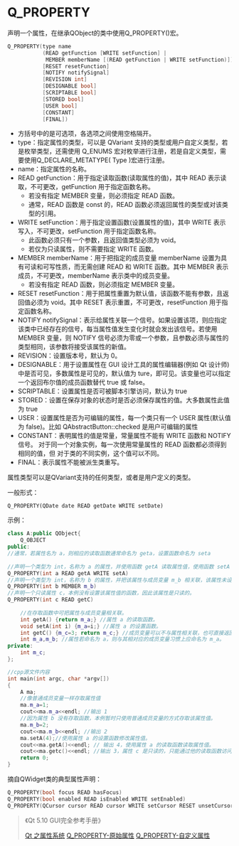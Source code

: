 # Q_PROPERTY

声明一个属性，在继承QObject的类中使用Q_PROPERTY()宏。

```c++
Q_PROPERTY(type name
           (READ getFunction [WRITE setFunction] |
            MEMBER memberName [(READ getFunction | WRITE setFunction)])
           [RESET resetFunction]
           [NOTIFY notifySignal]
           [REVISION int]
           [DESIGNABLE bool]
           [SCRIPTABLE bool]
           [STORED bool]
           [USER bool]
           [CONSTANT]
           [FINAL])
```

+ 方括号中的是可选项，各选项之间使用空格隔开。
+ type：指定属性的类型，可以是 QVariant 支持的类型或用户自定义类型，若是枚举类型，还需使用 Q_ENUMS 宏对枚举进行注册，若是自定义类型，需要使用Q_DECLARE_METATYPE( Type )宏进行注册。
+ name：指定属性的名称。
+ READ getFunction：用于指定读取函数(读取属性的值)，其中 READ 表示读取，不可更改，getFunction
  用于指定函数名称。
  + 若没有指定 MEMBER 变量，则必须指定 READ 函数。
  + 通常，READ 函数是 const 的，READ 函数必须返回属性的类型或对该类型的引用。
+ WRITE setFunction：用于指定设置函数(设置属性的值)，其中 WRITE 表示写入，不可更改，setFunction
  用于指定函数名称。
  + 此函数必须只有一个参数，且返回值类型必须为 void。
  + 若仅为只读属性，则不需要指定 WRITE 函数。
+ MEMBER memberName：用于把指定的成员变量 memberName 设置为具有可读和可写性质，而无需创建
  READ 和 WRITE 函数。其中 MEMBER 表示成员，不可更改，memberName 表示类中的成员变量。
  + 若没有指定 READ 函数，则必须指定 MEMBER 变量。
+ RESET resetFunction：用于把属性重置为默认值，该函数不能有参数，且返回值必须为 void。其中 RESET 表示重置，不可更改，resetFunction 用于指定函数名称。
+ NOTIFY notifySignal：表示给属性关联一个信号。如果设置该项，则应指定该类中已经存在的信号，每当属性值发生变化时就会发出该信号。若使用 MEMBER 变量，则 NOTIFY 信号必须为零或一个参数，且参数必须与属性的类型相同，该参数将接受该属性的新值。
+ REVISION：设置版本号，默认为 0。
+ DESIGNABLE：用于设置属性在 GUI 设计工具的属性编辑器(例如 Qt 设计师)中是否可见，多数属性是可见的，默认值为 ture，即可见。该变量也可以指定一个返回布尔值的成员函数替代 true 或 false。
+ SCRIPTABLE：设置属性是否可被脚本引擎访问，默认为 true
+ STORED：设置在保存对象的状态时是否必须保存属性的值。大多数属性此值为 true
+ USER：设置属性是否为可编辑的属性，每一个类只有一个 USER 属性(默认值为
  false)。比如 QAbstractButton::checked 是用户可编辑的属性
+ CONSTANT：表明属性的值是常量，常量属性不能有 WRITE 函数和 NOTIFY 信号。
  对于同一个对象实例，每一次使用常量属性的 READ 函数都必须得到相同的值，但
  对于类的不同实例，这个值可以不同。
+ FINAL：表示属性不能被派生类重写。

属性类型可以是QVariant支持的任何类型，或者是用户定义的类型。

一般形式：

```
Q_PROPERTY(QDate date READ getDate WRITE setDate)
```



示例：

```c++
class A:public QObject{ 
    Q_OBJECT
public:
//通常，若属性名为 a，则相应的读取函数通常命名为 geta，设置函数命名为 seta
    
//声明一个类型为 int，名称为 a 的属性，并使用函数 getA 读取属性值，使用函数 setA 设置属性值。
Q_PROPERTY(int a READ getA WRITE setA)
//声明一个类型为 int，名称为 b 的属性，并把该属性与成员变量 m_b 相关联，该属性未设置存取函数。
Q_PROPERTY(int b MEMBER m_b)
//声明一个只读属性 c，本例没有设置该属性值的函数，因此该属性是只读的。
Q_PROPERTY(int c READ getC)
    
	//在存取函数中可把属性与成员变量相关联。
	int getA() {return m_a;} //属性 a 的读取函数。
	void setA(int i) {m_a=i;} //属性 a 的设置函数。
	int getC() {m_c=3; return m_c;} //成员变量可以不与属性相关联，也可直接返回数值 3。从此处可看到，属性可以不与数据成员相关联。
	int m_a,m_b; //属性若命名为 a，则与其相对应的成员变量习惯上应命名为 m_a。
private:
    int m_c; 
};


```

```c++
//cpp源文件内容
int main(int argc, char *argv[])
{ 
    A ma;
	//像普通成员变量一样存取属性值
	ma.m_a=1; 
    cout<<ma.m_a<<endl; //输出 1
	//因为属性 b 没有存取函数，本例暂时只使用普通成员变量的方式存取该属性值。
 	ma.m_b=2; 
    cout<<ma.m_b<<endl; //输出 2
	ma.setA(4);//使用属性 a 的设置函数修改属性值。
	cout<<ma.getA()<<endl; // 输出 4，使用属性 a 的读取函数读取属性值。
	cout<<ma.getc()<<endl; //输出 3，属性 c 是只读的，只能通过他的读取函数访问其值，因为没有设置函数，因此无法改变属性 c 的值。
	return 0; 
}
```

摘自QWidget类的典型属性声明：

```c++
Q_PROPERTY(bool focus READ hasFocus)
Q_PROPERTY(bool enabled READ isEnabled WRITE setEnabled)
Q_PROPERTY(QCursor cursor READ cursor WRITE setCursor RESET unsetCursor)
```



> 《Qt 5.10 GUI完全参考手册》
>
> [Qt 之属性系统](https://blog.csdn.net/liang19890820/article/details/52022714)
> [Q_PROPERTY-原始属性](https://www.cnblogs.com/itrena/p/5938312.html)
> [Q_PROPERTY-自定义属性](https://www.cnblogs.com/itrena/p/5938311.html)
